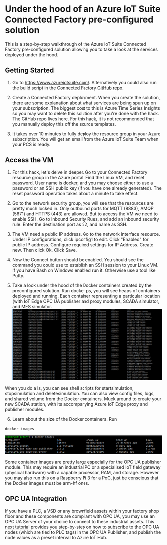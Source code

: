 # Under the hood of an Azure IoT Suite Connected Factory pre-configured solution
This is a step-by-step walkthrough of the Azure IoT Suite Connected Factory pre-configured solution allowing you to take a look at the services deployed under the hood.

## Getting Started

1. Go to https://www.azureiotsuite.com/. Alternatively you could also run the build script in the [Connected Factory GitHub repo](https://github.com/Azure/azure-iot-connected-factory#run-the-build-script).
	
2. Create a Connected Factory deployment. When you create the solution, there are some explanation about what services are being spun up on your subscription. The biggest cost to this is Azure Time Series Insights so you may want to delete this solution after you're done with the hack. The GitHub repo lives here. For this hack, it is not recommended that you manually deploy this off the source templates.
	
3. It takes over 10 minutes to fully deploy the resource group in your Azure subscription. You will get an email from the Azure IoT Suite Team when your PCS is ready. 

## Access the VM
	
1. For this hack, let's delve in deeper. Go to your Connected Factory resource group in the Azure portal. Find the Linux VM, and reset password. User name is docker, and you may choose either to use a password or an SSH public key (if you have one already generated). The reset password operation takes about a minute to take effect.

2. Go to the network security group, you will see that the resources are pretty much locked in. Only outbound ports for MQTT (8883), AMQP (5671) and HTTPS (443) are allowed. But to access the VM we need to enable SSH. Go to Inbound Security Rues, and add an inbound security rule. Enter the destination port as 22, and name as SSH.

3. The VM need a public IP address. Go to the network interface resource. Under IP configurations, click ipconfig1 to edit. Click "Enabled" for public IP address. Configure required settings for IP Address. Create new. Then click Ok. Click Save.
	
4. Now the Connect button should be enabled. You should see the command you could use to establish an SSH session to your Linux VM. If you have Bash on Windows enabled run it. Otherwise use a tool like Putty. 
	
5. Take a look under the hood of the Docker containers created by the preconfigured solution. Run docker ps, you will see heaps of containers deployed and running. Each container representing a particular location (with IoT Edge OPC UA publisher and proxy modules, SCADA simulator, and MES simulator.
![Containers](/img/dockercontainers.png?raw=true "Containers")
	
When you do a ls, you can see shell scripts for startsimulation, stopsimulation and deletesimulation. You can also view config files, logs, and shared volume from the Docker containers. Muck around to create your new SCADA station, with its accompanying Azure IoT Edge proxy and publisher modules.
	
6. Learn about the size of the Docker containers. Run 
```
docker images
```
![images](/img/dockerimages.png?raw=true "images")

Some container images are pretty large especially for the OPC UA publisher module. This may require an industrial PC or a specialised IoT field gateway (physical hardware) with a capable processor, RAM, and storage. However you may also run this on a Raspberry Pi 3 for a PoC, just be conscious that the Docker images must be arm-hf ones.

## OPC UA Integration

If you have a PLC, a VSD or any brownfield assets within your factory shop floor and these components are compliant with OPC UA, you may use an OPC UA Server of your choice to connect to these industrial assets. This [next tutorial](/opcpublisher.md) provides you step-by-step on how to subscribe to the OPC UA nodes (which are tied to PLC tags) in the OPC UA Publisher, and publish the node values as a preset interval to Azure IoT Hub.
